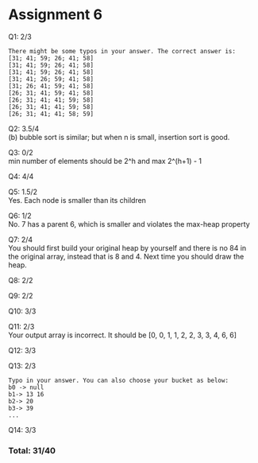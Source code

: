 Assignment 6
===
Q1: 2/3<br>
    
    There might be some typos in your answer. The correct answer is:
    [31; 41; 59; 26; 41; 58] 
    [31; 41; 59; 26; 41; 58] 
    [31; 41; 59; 26; 41; 58] 
    [31; 41; 26; 59; 41; 58] 
    [31; 26; 41; 59; 41; 58]
    [26; 31; 41; 59; 41; 58] 
    [26; 31; 41; 41; 59; 58] 
    [26; 31; 41; 41; 59; 58] 
    [26; 31; 41; 41; 58; 59]

Q2: 3.5/4<br>
(b) bubble sort is similar; but when n is small, insertion sort is good.

Q3: 0/2<br>
min number of elements should be 2^h and max 2^(h+1) - 1

Q4: 4/4 

Q5: 1.5/2 <br>
Yes. Each node is smaller than its children

Q6: 1/2 <br>
No. 7 has a parent 6, which is smaller and violates the max-heap property

Q7: 2/4<br>
You should first build your original heap by yourself and there is no 84 in the original array, instead that is 8 and 4. Next time you should draw the heap.

Q8: 2/2

Q9: 2/2

Q10: 3/3

Q11: 2/3<br>
Your output array is incorrect. It should be
[0, 0, 1, 1, 2, 2, 3, 3, 4, 6, 6]

Q12: 3/3

Q13: 2/3

    Typo in your answer. You can also choose your bucket as below:
    b0 -> null 
    b1-> 13 16 
    b2-> 20 
    b3-> 39 
    ...

Q14: 3/3

### Total: 31/40
